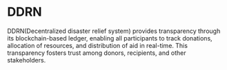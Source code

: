 # DDRN
DDRN(Decentralized disaster relief system) provides transparency through its blockchain-based ledger, enabling all participants to track donations, allocation of resources, and distribution of aid in real-time. 
This transparency fosters trust among donors, recipients, and other stakeholders.
